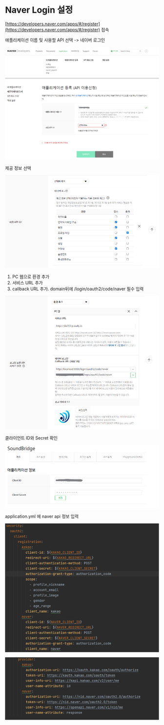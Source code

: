 # Naver Login 설정

[https://developers.naver.com/apps/#/register](https://developers.naver.com/apps/#/register) 접속

애플리케이션 이름 및 사용할 API 선택 -> 네이버 로그인

![카카오 로그인 1](../social-login/login_assets//naver-login1.png)

제공 정보 선택

![카카오 로그인 2](../social-login/login_assets//naver-login2.png)

1. PC 웹으로 환경 추가
2. 서비스 URL 추가
3. callback URL 추가. domain뒤에 /login/oauth2/code/naver 필수 입력

![카카오 로그인 3](../social-login/login_assets//naver-login3.png)

클라이언트 ID와 Secret 확인

![카카오 로그인 4](../social-login/login_assets//naver-login4.png)

application.yml 에 naver api 정보 입력

![카카오 로그인 5](../social-login/login_assets//naver-login5.png)

![카카오 로그인 6](../social-login/login_assets//naver-login6.png)
